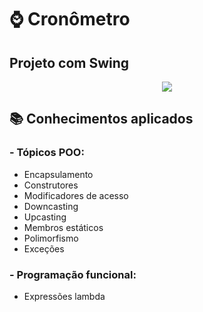 # ⌚ Cronômetro
## Projeto com Swing

<p align="center">
  <img src="https://github.com/ffernandoadriano/Stopwatch/assets/96425026/2b0d0aac-1dae-427f-a4f5-77a4b5f7bb37"/>
</p>

## 📚 Conhecimentos aplicados
### - **Tópicos POO:**
- Encapsulamento
- Construtores
- Modificadores de acesso
- Downcasting
- Upcasting
- Membros estáticos
- Polimorfismo
- Exceções

### - **Programação funcional:**
- Expressões lambda
